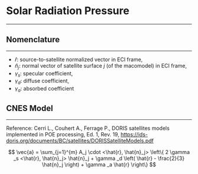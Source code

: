 # Solar Radiation Pressure
---

## Nomenclature
---

* $\hat{r}$: source-to-satellite normalized vector in ECI frame,
* $\hat{n}_j$: normal vector of satellite surface $j$ (of the macomodel) in ECI frame,
* $\gamma _s$: specular coefficient,
* $\gamma _d$: diffuse coefficient,
* $\gamma _a$: absorbed coefficient


## CNES Model
---

Reference: Cerri L., Couhert A., Ferrage P., DORIS satellites models implemented
in POE processing, Ed. 1, Rev. 19, https://ids-doris.org/documents/BC/satellites/DORISSatelliteModels.pdf

$$ \vec{a} = \sum_{j=1}^{m} A_j \cdot <\hat{r}, \hat{n}_j> \left\{ 2 \gamma _s <\hat{r}, \hat{n}_j> \hat{n}_j + \gamma _d \left( \hat{r} - \frac{2}{3} \hat{n}_j \right) + \gamma _a \hat{r} \right\} $$
